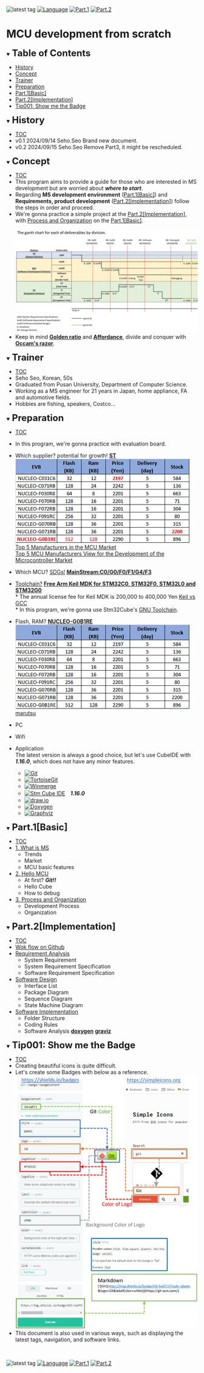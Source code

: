 ![latest tag](https://img.shields.io/github/v/tag/gtuja/CSC_MS.svg?color=brightgreen)
[![Language](https://img.shields.io/badge/Language-%E6%97%A5%E6%9C%AC%E8%AA%9E-brightgreen)](https://github.com/gtuja/CSC_MS/blob/main/README.md)
[![Part.1](https://img.shields.io/badge/Part.1-Basic-brightgreen)](https://github.com/gtuja/CSC_MS/blob/main/Part1/1.What%20is%20MS_en.md) [![Part.2](https://img.shields.io/badge/Part.2-Implementation-brightgreen)](https://github.com/gtuja/CSC_MS/blob/main/Part2/1.WorFlowOnGithub_en.md)

# MCU development from scratch

<div id="toc"></div>
<details open>
<summary><font size="5"><b>Table of Contents</b></font></summary>

- [History](#history)
- [Concept](#Concept)
- [Trainer](#Trainer)
- [Preparation](#Preparation)
- [Part.1[Basic]](#Part1_Basic)
- [Part.2[Implementation]](#Part2_Implementation)
- [Tip001: Show me the Badge](#Tip001)

</details>

<div id="history"></div>
<details open>
<summary><font size="5"><b>History</b></font></summary> 

- [TOC](#toc)<br>
- v0.1 2024/09/14 Seho.Seo Brand new document.
- v0.2 2024/09/15 Seho.Seo Remove Part3, it might be rescheduled.

</details>

<div id="Concept"></div>
<details open>
<summary><font size="5"><b>Concept</b></font></summary>

- [TOC](#toc)<br>
- This program aims to provide a guide for those who are interested in MS development but are worried about ***where to start***.
- Regarding **MS development environment** ([Part.1[Basic]](Part1_Basic)) and **Requirements, product development** ([Part.2[Implementation]](#Part2_Implementation))
follow the steps in order and proceed.
- We're gonna practice a simple project at the [Part.2[Implementation]](#Part2_Implementation), with [Process and Organization](https://github.com/gtuja/CSC_MS/blob/main/Part1/3.ProcessAndOrganization.md) on the [Part.1[Basic]](#Part1_Basic).<br><br>
![gantt_chart_deliverables_by_division](https://github.com/gtuja/CSC_MS/blob/main/Resources/README/gantt_chart_deliverables_by_division.png)
- Keep in mind [**Golden ratio**](https://en.m.wikipedia.org/wiki/Golden_ratio) and [**Affordance**](https://en.m.wikipedia.org/wiki/Affordance), divide and conquer with [**Occam's razor**](https://en.m.wikipedia.org/wiki/Occam%27s_razor). 

</details>

<div id="Trainer"></div>
<details open>
<summary><font size="5"><b>Trainer</b></font></summary>

- [TOC](#toc)<br>
- Seho Seo, Korean, 50s
- Graduated from Pusan University, Department of Computer Science.
- Working as a MS engineer for 21 years in Japan, home appliance, FA  and automotive fields.
- Hobbies are fishing, speakers, Costco...

</details>

<div id="Preparation"></div>
<details open>
<summary><font size="5"><b>Preparation</b></font></summary>

- [TOC](#toc)<br>
- In this program, we're gonna practice with evaluation board.
- Which supplier? potential for growth! **[ST](https://www.st.com/content/st_com/en.html)**<br>
![Leading MCU suppliers(2021)](https://github.com/gtuja/CSC_MS/blob/main/Resources/README/Leading_MCU_Suppliers_2020_22021.png)<br>
[Top 5 Manufacturers in the MCU Market](https://www.onerivertronics.com/a/43018.html)<br>
[Top 5 MCU Manufacturers View for the Development of the Microcontroller Market](https://www.hardfindelec.com/a/76030.html)
- Which MCU? [SDGs!](https://en.wikipedia.org/wiki/Sustainable_Development_Goals) **[MainStream:C0/G0/F0/F1/G4/F3](https://www.st.com/en/microcontrollers-microprocessors/stm32-32-bit-arm-cortex-mcus.html)**<br>

- [Toolchain?](https://en.wikipedia.org/wiki/Toolchain) **[Free Arm Keil MDK for STM32C0, STM32F0, STM32L0 and STM32G0](https://www.st.com/ja/partner-products-and-services/free-arm-keil-mdk-for-stm32c0-stm32f0-stm32l0-and-stm32g0.html)**<br>
\* The annual license fee for Keil MDK is 200,000 to 400,000 Yen [Keil vs GCC](https://stackoverflow.com/questions/1226401/keil-vs-gcc-for-arm7)<br>
\* In this program, we're gonna use Stm32Cube's [GNU Toolchain](https://en.wikipedia.org/wiki/GNU_toolchain). <br>

- Flash, RAM? **[NUCLEO-G0B1RE](https://www.st.com/ja/evaluation-tools/nucleo-g0b1re.html)**<br>
![NucleoSeries_C0G0F0](https://github.com/gtuja/CSC_MS/blob/main/Resources/README/NucleoSeries_C0G0F0.png)<br>
[marutsu](https://www.marutsu.co.jp)

- PC<br>
- Wifi<br>
- Application<br>
The latest version is always a good choice, but let's use CubeIDE with ***1.16.0***, which does not have any minor features.
  - [![Git](https://img.shields.io/badge/Git-brightgreen?style=flat&logo=Git&logoColor=%23F05032&labelColor=white)](https://git-scm.com/)
  - [![TortoiseGit](https://img.shields.io/badge/TortoiseGit-brightgreen?style=flat)](https://tortoisegit.org/)
  - [![Winmerge](https://img.shields.io/badge/Winmerge-brightgreen?style=flat
)](https://winmerge.org/)
  - [![Stm Cube IDE](https://img.shields.io/badge/Stm-brightgreen?style=flat&logo=stmicroelectronics&logoColor=%2303234B&labelColor=white)](https://www.st.com/en/development-tools/stm32cubeide.html)　***1.16.0***
  - [![draw.io](https://img.shields.io/badge/Drawio-brightgreen?style=flat&logo=diagramsdotnet&logoColor=%23F08705&labelColor=white)](https://app.diagrams.net/)
  - [![Doxygen](https://img.shields.io/badge/Doxygen-brightgreen?style=flat)](https://www.doxygen.nl/)
  - [![Graphviz](https://img.shields.io/badge/Graphviz-brightgreen?style=flat)](https://graphviz.org/)

</details>

<div id="Part1_Basic"></div>
<details open>
<summary><font size="5"><b>Part.1[Basic]</b></font></summary>

- [TOC](#toc)<br>
- [1. What is MS](https://github.com/gtuja/CSC_MS/blob/main/Part1/1.What%20is%20MS_en.md)
  - Trends
  - Market
  - MCU basic features
- [2. Hello MCU](https://github.com/gtuja/CSC_MS/blob/main/Part1/2.Hello%20MCU_en.md)
  - At first? ***Git!!***
  - Hello Cube
  - How to debug
- [3. Process and Organization](https://github.com/gtuja/CSC_MS/blob/main/Part1/3.ProcessAndOrganization_en.md)
  - Development Process
  - Organization

</details>

<div id="Part2_Implementation"></div>
<details open>
<summary><font size="5"><b>Part.2[Implementation]</b></font></summary>

- [TOC](#toc)<br>
- [Wok flow on Github](https://github.com/gtuja/CSC_MS/blob/main/Part2/1.WorFlowOnGithub.md)
- [Requirement Analysis](https://github.com/gtuja/CSC_MS/blob/main/Part2/2.RequirementAnalysis.md)
  - System Requirement
  - System Requirement Specification
  - Software Requirement Specification
- [Software Design](https://github.com/gtuja/CSC_MS/blob/main/Part2/3.SoftwareDesign.md)
  - Interface List
  - Package Diagram
  - Sequence Diagram
  - State Machine Diagram
- [Software Implementation](https://github.com/gtuja/CSC_MS/blob/main/Part2/4.SoftwareImplementation.md)
  - Folder Structure
  - Coding Rules
  - Software Analysis **[doxygen](https://www.doxygen.nl/)** **[graviz](https://graphviz.org/)**

</details>

<div id="Tip001"></div>
<details open>
<summary><font size="5"><b>Tip001: Show me the Badge</b></font></summary>

- [TOC](#toc)<br>
- Creating beautiful icons is quite difficult.
- Let's create some Badges with below as a reference.<br>
![Show-me-the-badge](https://github.com/gtuja/CSC_MS/blob/main/Resources/Tips/tip001_001_shields_io_static_badge.png)<br>
- This document is also used in various ways, such as displaying the latest tags, navigation, and software links.

</details>
<br>

![latest tag](https://img.shields.io/github/v/tag/gtuja/CSC_MS.svg?color=brightgreen)
[![Language](https://img.shields.io/badge/Language-%E6%97%A5%E6%9C%AC%E8%AA%9E-brightgreen)](https://github.com/gtuja/CSC_MS/blob/main/README.md)
[![Part.1](https://img.shields.io/badge/Part.1-Basic-brightgreen)](https://github.com/gtuja/CSC_MS/blob/main/Part1/1.What%20is%20MS_en.md) [![Part.2](https://img.shields.io/badge/Part.2-Implementation-brightgreen)](https://github.com/gtuja/CSC_MS/blob/main/Part2/1.WorFlowOnGithub_en.md)

